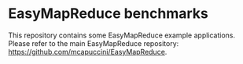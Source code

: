 # EasyMapReduce benchmarks
This repository contains some EasyMapReduce example applications. Please refer to the main EasyMapReduce repository: https://github.com/mcapuccini/EasyMapReduce.
